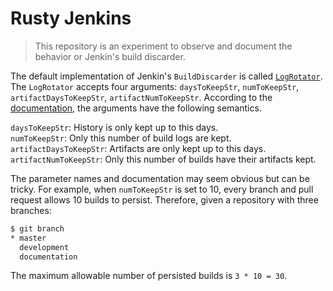 # Rusty Jenkins

>This repository is an experiment to observe and document the behavior or Jenkin's build discarder.

The default implementation of Jenkin's `BuildDiscarder` is called [`LogRotator`](https://github.com/jenkinsci/jenkins/blob/master/core/src/main/java/hudson/tasks/LogRotator.java).
The `LogRotator` accepts four arguments: `daysToKeepStr`, `numToKeepStr`, `artifactDaysToKeepStr`, `artifactNumToKeepStr`.
According to the [documentation](https://github.com/jenkinsci/jenkins/blob/22aa2e6e766074d11249893e3f35e0b99e20d3d0/core/src/main/java/hudson/tasks/LogRotator.java#L55-L77), the arguments have the following semantics.

`daysToKeepStr`: History is only kept up to this days.<br>
`numToKeepStr`: Only this number of build logs are kept.<br>
`artifactDaysToKeepStr`: Artifacts are only kept up to this days.<br>
`artifactNumToKeepStr`: Only this number of builds have their artifacts kept.

The parameter names and documentation may seem obvious but can be tricky.
For example, when `numToKeepStr` is set to 10, every branch and pull request allows 10 builds to persist.
Therefore, given a repository with three branches:
```bash
$ git branch
* master
  development
  documentation
```
The maximum allowable number of persisted builds is `3 * 10 = 30`.

